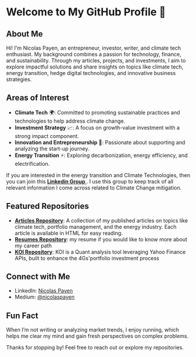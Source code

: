 # Welcome to My GitHub Profile 👋

## About Me

Hi! I'm Nicolas Payen, an entrepreneur, investor, writer, and climate tech enthusiast. 
My background combines a passion for technology, finance, and sustainability. Through my articles, projects, and investments, I aim to explore impactful solutions and share insights on topics like climate tech, energy transition, hedge digital technologies, and innovative business strategies. 

## Areas of Interest

- **Climate Tech** 🌍: Committed to promoting sustainable practices and technologies to help address climate change. 
- **Investment Strategy** 📈: A focus on growth-value investment with a strong impact component.
- **Innovation and Entrepreneurship** 🚀: Passionate about supporting and analyzing the start-up journey.
- **Energy Transition** ⚡: Exploring decarbonization, energy efficiency, and electrification.

If you are interested in the energy transition and Climate Technologies, then you can join this **[Linkedin Group ](https://www.linkedin.com/groups/12485043/)**. I use this group to keep track of all relevant information I come across related to Climate Change mitigation.

## Featured Repositories

- **[Articles Repository](https://github.com/nicolaspayen1978/Articles)**: A collection of my published articles on topics like climate tech, portfolio management, and the energy industry. Each article is available in HTML for easy reading.
- **[Resumes Repository](https://github.com/nicolaspayen1978/Resumes)**: my resume if you would like to know more about my career path
- **[KOI Repository](https://github.com/nicolaspayen1978/KOI)**: KOI is a Quant analysis tool leveraging Yahoo Finance APIs, built to enhance the 4Gs'portfolio investment process

## Connect with Me

- LinkedIn: [Nicolas Payen](https://www.linkedin.com/in/nicolaspayen)
- Medium: [@nicolaspayen](https://medium.com/@nicolaspayen)

## Fun Fact

When I’m not writing or analyzing market trends, I enjoy running, which helps me clear my mind and gain fresh perspectives on complex problems.

Thanks for stopping by! Feel free to reach out or explore my repositories.

